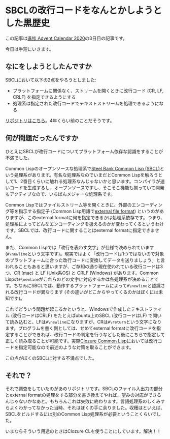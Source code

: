 # SBCLの改行コードをなんとかしようとした黒歴史

この記事は[進捗 Advent Calendar 2020](https://github.com/t-sin/shinchoku-advent-calendar-2020)の3日目の記事です。

今日は手短にいきます。

## なにをしようとしたんですか

SBCLにおいて以下の2点をやろうとしました:

- プラットフォームに関係なく、ストリームを開くときに改行コード (CR, LF, CRLF) を指定できるようにする
- 処理系は指定された改行コードでテキストストリームを処理できるようになる

[リポジトリはこちら](https://github.com/t-sin/sbcl-external-format-eol)。4年くらい前のことだそうです。

## 何が問題だったんですか

ひとえにSBCLが改行コードについてプラットフォーム依存な認識をすることが不満でした。

Common Lispのオープンソースな処理系で[Steel Bank Common Lisp (SBCL)](http://www.sbcl.org/)という処理系があります。有名な処理系なのでいまだとCommon Lispを触ろうとして1、2番目くらいに触れる処理系なんじゃないかと思います。コンパイラが速いコードを生成するし、オープンソースですし、そこそこ機能も揃っていて開発もアクティブなので、いちばんメジャーな処理系です。

Common Lispではファイルストリーム等を開くときに、外部のエンコーディング等を指示する指定子 (Common Lisp用語で[external file format](http://www.lispworks.com/documentation/HyperSpec/Body/26_glo_e.htm#external_file_format)) というのがありますが、このexternal formatに何を指定できるかは処理系依存です。つまり、処理系によってどんなエンコーディングを扱えるのかが変わってくるというわけです。SBCLでは、改行コードに関することはexternal formatに指定できません。

また、Common Lispでは「改行を表わす文字」が仕様で決められています (`#\newline`という文字です)。現実ではよく「改行コードは1つではないので対象のプラットフォームに合った改行コードに変換してデータを送りましょう」と言われることもあると思いますが、ご存知の通り現在使われている改行コードは3つ、CR (mac) と LF (Unix系OS) と CRLF (Windows) があります。Common Lispの`#\newline`がこれらのどの文字に対応するかは各処理系が決めることです。ちなみにSBCLでは、動作するプラットフォームによって`#\newline`と認識される改行コードが異なります (その違いがどこからやってくるのかはぼくには未知です)。

これでどういう問題が起こるかというと、Windowsで作成したテキストファイル (改行コードはCRLF) をたとえばubuntu上のSBCL (改行コードはLF) で開いて読み込むと、LFは`#\newline`になりますが、CRは`#\return`という文字になります。プログラムを書く側としては、せめてexternal formatに改行コードを指定することができれば、改行コードの判定を行うなどした後にこちらで指定して正しく読み取ることが可能です。実際[Clozure Common Lisp](https://ccl.clozure.com/)においては改行コードを指定可能なので前述のような対策を取ることができます。

この点がぼくのSBCLに対する不満点でした。

## それで？

それで調査をしていたのがあのリポジトリです。SBCLのファイル入出力の部分とexternal formatの処理をする部分を書き換えてやれば、望みの対応ができるんじゃないかなあと。もちろんこれは失敗に終わります。言語処理系のしくみすらよくわかってなかった当時、それはぼくの手に余りました。収穫はといえば、SBCLをビルドするには別のCommon Lisp処理系が必要ということくらいでした。

いまならそういう用途のときはClozure CLを使うことにしています。解決！！

